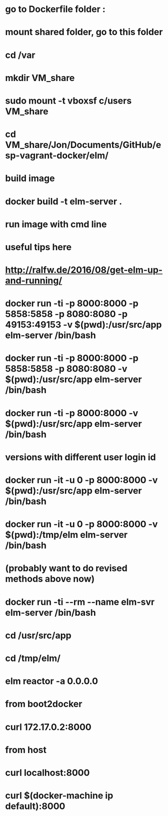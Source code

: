 # go to Dockerfile folder :
#   mount shared folder, go to this folder

# cd /var
# mkdir VM_share 
 
# sudo mount -t vboxsf c/users VM_share
# cd VM_share/Jon/Documents/GitHub/esp-vagrant-docker/elm/

# build image
# docker build -t elm-server .

# run image with cmd line
# useful tips here
# http://ralfw.de/2016/08/get-elm-up-and-running/
# docker run -ti -p 8000:8000 -p 5858:5858 -p 8080:8080 -p 49153:49153 -v $(pwd):/usr/src/app elm-server /bin/bash
# docker run -ti -p 8000:8000 -p 5858:5858 -p 8080:8080 -v $(pwd):/usr/src/app elm-server /bin/bash
# docker run -ti -p 8000:8000 -v $(pwd):/usr/src/app elm-server /bin/bash
#
# versions with different user login id
# docker run -it -u 0 -p 8000:8000 -v $(pwd):/usr/src/app elm-server /bin/bash
# docker run -it -u 0 -p 8000:8000 -v $(pwd):/tmp/elm     elm-server /bin/bash

# (probably want to do revised methods above now)
# docker run -ti --rm --name elm-svr elm-server /bin/bash

# cd /usr/src/app
# cd /tmp/elm/

# elm reactor -a 0.0.0.0

# from boot2docker
# curl 172.17.0.2:8000

# from host
# curl localhost:8000
# curl $(docker-machine ip default):8000

